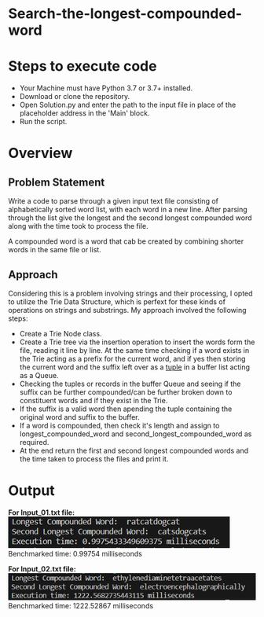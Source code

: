 # Search-the-longest-compounded-word

<h1>Steps to execute code</h1>
<ul>
  <li>Your Machine must have Python 3.7 or 3.7+ installed.</li>
  <li>Download or clone the repository.</li>
  <li>Open Solution.py and enter the path to the input file in place of the placeholder address in the 'Main' block.</li>
  <li>Run the script.</li>
</ul>

<h1>Overview</h1>
<h2>Problem Statement</h2>
<p>Write a code to parse through a given input text file consisting of alphabetically sorted word list, with each word in a new line. After parsing through the list give the longest and the second longest compounded word along with the time took to process the file.</p>
<p>A compounded word is a word that cab be created by combining shorter words in the same file or list.</p>

<h2>Approach</h2>
<p>Considering this is a problem involving strings and their processing, I opted to utilize the Trie Data Structure, which is perfext for these kinds of operations on strings and substrings. My approach involved the following steps:</p>
<ul>
  <li>Create a Trie Node class.</li>
  <li>Create a Trie tree via the insertion operation to insert the words form the file, reading it line by line. At the same time checking if a word exists in the Trie acting as a prefix for the current word, and if yes then storing the current word and the suffix left over as a <u>tuple</u> in a buffer list acting as a Queue.</li>
  <li>Checking the tuples or records in the buffer Queue and seeing if the suffix can be further compounded/can be further broken down to constituent words and if they exist in the Trie.</li>
  <li>If the suffix is a valid word then apending the tuple containing the original word and suffix to the buffer.</li>
  <li>If a word is compounded, then check it's length and assign to longest_compounded_word and second_longest_compounded_word as required.</li>
  <li>At the end return the first and second longest compounded words and the time taken to process the files and print it.</li>
</ul>

<h1>Output</h1>

<b>For Input_01.txt file:</b><br>
<img src='https://github.com/DIGVI962/Search-the-longest-compounded-word/blob/main/Output_01.PNG'>
<br>
Benchmarked time: 0.99754 milliseconds
<p></p>
<b>For Input_02.txt file:</b><br>
<img src='https://github.com/DIGVI962/Search-the-longest-compounded-word/blob/main/Output_02.PNG'>
<br>
Benchmarked time: 1222.52867 milliseconds
